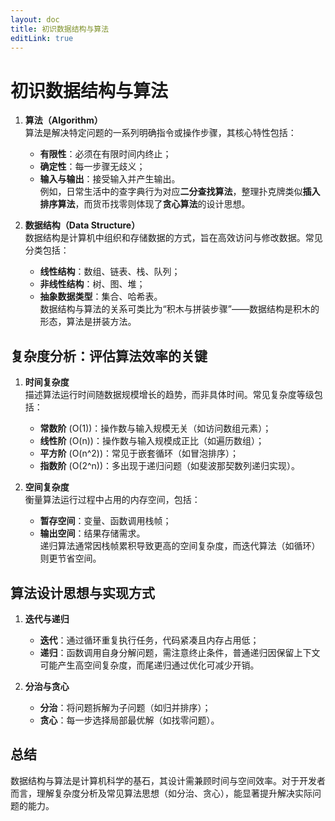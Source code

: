 ```yaml
---
layout: doc
title: 初识数据结构与算法
editLink: true
---
```

# 初识数据结构与算法

1. **算法（Algorithm）**  
   算法是解决特定问题的一系列明确指令或操作步骤，其核心特性包括：
   - **有限性**：必须在有限时间内终止；
   - **确定性**：每一步骤无歧义；
   - **输入与输出**：接受输入并产生输出。  
   例如，日常生活中的查字典行为对应**二分查找算法**，整理扑克牌类似**插入排序算法**，而货币找零则体现了**贪心算法**的设计思想。

2. **数据结构（Data Structure）**  
   数据结构是计算机中组织和存储数据的方式，旨在高效访问与修改数据。常见分类包括：
   - **线性结构**：数组、链表、栈、队列；
   - **非线性结构**：树、图、堆；
   - **抽象数据类型**：集合、哈希表。  
   数据结构与算法的关系可类比为“积木与拼装步骤”——数据结构是积木的形态，算法是拼装方法。

## 复杂度分析：评估算法效率的关键

1. **时间复杂度**  
   描述算法运行时间随数据规模增长的趋势，而非具体时间。常见复杂度等级包括：
   - **常数阶** \(O(1)\)：操作数与输入规模无关（如访问数组元素）；
   - **线性阶** \(O(n)\)：操作数与输入规模成正比（如遍历数组）；
   - **平方阶** \(O(n^2)\)：常见于嵌套循环（如冒泡排序）；
   - **指数阶** \(O(2^n)\)：多出现于递归问题（如斐波那契数列递归实现）。

2. **空间复杂度**  
   衡量算法运行过程中占用的内存空间，包括：
   - **暂存空间**：变量、函数调用栈帧；
   - **输出空间**：结果存储需求。  
   递归算法通常因栈帧累积导致更高的空间复杂度，而迭代算法（如循环）则更节省空间。


## 算法设计思想与实现方式

1. **迭代与递归**  
   - **迭代**：通过循环重复执行任务，代码紧凑且内存占用低；
   - **递归**：函数调用自身分解问题，需注意终止条件，普通递归因保留上下文可能产生高空间复杂度，而尾递归通过优化可减少开销。

2. **分治与贪心**  
   - **分治**：将问题拆解为子问题（如归并排序）；
   - **贪心**：每一步选择局部最优解（如找零问题）。

## 总结

数据结构与算法是计算机科学的基石，其设计需兼顾时间与空间效率。对于开发者而言，理解复杂度分析及常见算法思想（如分治、贪心），能显著提升解决实际问题的能力。